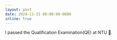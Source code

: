 ```yaml
---
layout: post
date: 2024-11-21 00:00:00-0000
inline: true
---
```



I passed the Qualification Examination(QE) at NTU 🎉.

